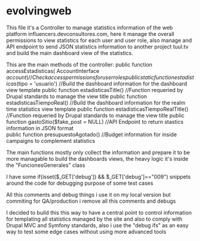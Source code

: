 # evolvingweb
This file it's a Controller to manage statistics information of the web platform influencers.devconsultores.com, here it manage the overall permissions to view statistics for each user and user role, also manage and API endpoint to send JSON statistics information to another project tuul.tv and build the main dashboard view of the statistics.

This are the main methods of the controller:
  public function accessEstadisticas( AccountInterface $account )    //Check access permissions for user roles
  public static function estadisticas($tipo = 'usuario')             //Build the dashboard information for the dashboard view template
  public function estadisticasTitle()                                //Function requeried by Drupal standards to manage the view title
  public function estadisticasTiempoReal()                           //Build the dashboard information for the realm time statistics view template
  public function estadisticasTiempoRealTitle()                      //Function requeried by Drupal standards to manage the view title
  public function gastoSitio($fake_post = NULL)                      //API Endpoint to return stastics information in JSON format   
  public function presupuestoAgotado()                               //Budget information for inside campaigns to complement statistics 
  

The main functions mostly only collect the information and prepare it to be more managable to build the dashboards views, the heavy logic it's inside the "FuncionesGenerales" class

I have some if(isset($_GET['debug']) && $_GET['debug']=="009") snippets around the code for debugging purpose of some test cases 

All this comments and debug things i use it on my local version but commiting for QA/production i remove all this comments and debugs

  I decided to build this this way to have a central point to control information for templating all statistics managed by the site and also to comply with Drupal MVC and Symfony standards, also i use the "debug ifs" as an easy way to test some edge cases without using more advanced tools

